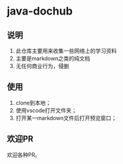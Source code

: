 # java-dochub

## 说明

1. 此仓库主要用来收集一些网络上的学习资料
2. 主要是markdown之类的纯文档
3. 无任何商业行为，侵删


## 使用

1. clone到本地；
2. 使用vscode打开文件夹；
3. 打开某一markdown文件后打开预览窗口；

## 欢迎PR

欢迎各种PR。

